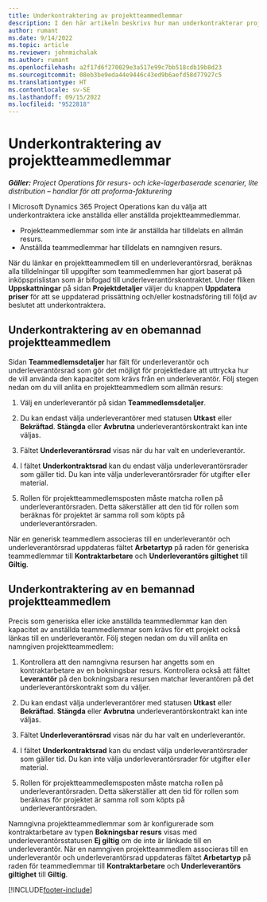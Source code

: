 ```yaml
---
title: Underkontraktering av projektteammedlemmar
description: I den här artikeln beskrivs hur man underkontrakterar projektteammedlemmar i Microsoft Dynamics 365 Project Operations.
author: rumant
ms.date: 9/14/2022
ms.topic: article
ms.reviewer: johnmichalak
ms.author: rumant
ms.openlocfilehash: a2f17d6f270029e3a517e99c7bb518cdb19b8d23
ms.sourcegitcommit: 08eb3be9eda44e9446c43ed9b6aefd58d77927c5
ms.translationtype: HT
ms.contentlocale: sv-SE
ms.lasthandoff: 09/15/2022
ms.locfileid: "9522818"
---
```

# <a name="subcontracting-project-team-members"></a>Underkontraktering av projektteammedlemmar

_**Gäller:** Project Operations för resurs- och icke-lagerbaserade scenarier, lite distribution – handlar för att proforma-fakturering_

I Microsoft Dynamics 365 Project Operations kan du välja att underkontraktera icke anställda eller anställda projektteammedlemmar.

- Projektteammedlemmar som inte är anställda har tilldelats en allmän resurs.
- Anställda teammedlemmar har tilldelats en namngiven resurs.

När du länkar en projektteammedlem till en underleverantörsrad, beräknas alla tilldelningar till uppgifter som teammedlemmen har gjort baserat på inköpsprislistan som är bifogad till underleverantörskontraktet.  Under fliken **Uppskattningar** på sidan **Projektdetaljer** väljer du knappen **Uppdatera priser** för att se uppdaterad prissättning och/eller kostnadsföring till följd av beslutet att underkontraktera. 

## <a name="subcontracting-an-unstaffed-project-team-member"></a>Underkontraktering av en obemannad projektteammedlem
Sidan **Teammedlemsdetaljer** har fält för underleverantör och underleverantörsrad som gör det möjligt för projektledare att uttrycka hur de vill använda den kapacitet som krävs från en underleverantör. Följ stegen nedan om du vill anlita en projektteammedlem som allmän resurs:

1.  Välj en underleverantör på sidan **Teammedlemsdetaljer**.

2.  Du kan endast välja underleverantörer med statusen **Utkast** eller **Bekräftad**. **Stängda** eller **Avbrutna** underleverantörskontrakt kan inte väljas. 

3.  Fältet **Underleverantörsrad** visas när du har valt en underleverantör.

4.  I fältet **Underkontraktsrad** kan du endast välja underleverantörsrader som gäller tid. Du kan inte välja underleverantörsrader för utgifter eller material.

5.  Rollen för projektteammedlemsposten måste matcha rollen på underleverantörsraden. Detta säkerställer att den tid för rollen som beräknas för projektet är samma roll som köpts på underleverantörsraden. 

När en generisk teammedlem associeras till en underleverantör och underleverantörsrad uppdateras fältet **Arbetartyp** på raden för generiska teammedlemmar till **Kontraktarbetare** och **Underleverantörs giltighet** till **Giltig**.

## <a name="subcontracting-a-staffed-project-team-member"></a>Underkontraktering av en bemannad projektteammedlem
Precis som generiska eller icke anställda teammedlemmar kan den kapacitet av anställda teammedlemmar som krävs för ett projekt också länkas till en underleverantör. Följ stegen nedan om du vill anlita en namngiven projektteammedlem:

1.  Kontrollera att den namngivna resursen har angetts som en kontraktarbetare av en bokningsbar resurs. Kontrollera också att fältet **Leverantör** på den bokningsbara resursen matchar leverantören på det underleverantörskontrakt som du väljer. 

2.  Du kan endast välja underleverantörer med statusen **Utkast** eller **Bekräftad**. **Stängda** eller **Avbrutna** underleverantörskontrakt kan inte väljas. 

3.  Fältet **Underleverantörsrad** visas när du har valt en underleverantör.

4.  I fältet **Underkontraktsrad** kan du endast välja underleverantörsrader som gäller tid. Du kan inte välja underleverantörsrader för utgifter eller material.

5.  Rollen för projektteammedlemsposten måste matcha rollen på underleverantörsraden. Detta säkerställer att den tid för rollen som beräknas för projektet är samma roll som köpts på underleverantörsraden. 

Namngivna projektteammedlemmar som är konfigurerade som kontraktarbetare av typen **Bokningsbar resurs** visas med underleverantörsstatusen **Ej giltig** om de inte är länkade till en underleverantör. När en namngiven projektteammedlem associeras till en underleverantör och underleverantörsrad uppdateras fältet **Arbetartyp** på raden för teammedlemmar till **Kontraktarbetare** och **Underleverantörs giltighet** till **Giltig**.

[!INCLUDE[footer-include](../../includes/footer-banner.md)]
